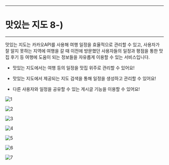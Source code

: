 ---

# 맛있는 지도 8-)

***

맛있는 지도는 카카오API를 사용해 여행 일정을 효율적으로 관리할 수 있고, 사용자가 잘 알지 못하는 지역에 여행을 갈 때 이전에 방문했던 사용자들의 일정과 평점을 통한 맛집 후기 등 여행에 도움이 되는 정보들을 자유롭게 이용할 수 있는 서비스입니다.


+ 맛있는 지도에서는 여행 등의 일정을 맛집 위주로 관리할 수 있어요!

+ 맛있는 지도에서 제공되는 지도 검색을 통해 일정을 생성하고 관리할 수 있어요!

+ 다른 사용자와 일정을 공유할 수 있는 게시글 기능을 이용할 수 있어요!


![1](https://user-images.githubusercontent.com/65483521/180632983-c58d9bfa-3ddb-4f1e-a380-7d5f6f81254e.png)


![2](https://user-images.githubusercontent.com/65483521/180632982-6b1cd89a-f37d-4db4-862f-3fc8b425cae2.png)


![3](https://user-images.githubusercontent.com/65483521/180632981-fcc04c8a-6691-46dc-970d-b5289fafef34.png)


![4](https://user-images.githubusercontent.com/65483521/180632987-a6ea85d6-30db-4e03-a4f5-56d925436c69.png)


![5](https://user-images.githubusercontent.com/65483521/180632986-6ae54609-c151-485d-b33e-36ac094d8895.png)


![6](https://user-images.githubusercontent.com/65483521/180632985-df0e1c46-7b55-4d95-870d-ed53c25b160f.png)


![7](https://user-images.githubusercontent.com/65483521/180632984-fefa42fd-5983-4f8a-be93-38ad8acc6d26.png)


